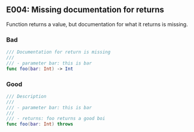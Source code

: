 ## E004: Missing documentation for returns


Function returns a value, but documentation for what it returns is missing.


### Bad

```swift
/// Documentation for return is missing
///
/// - parameter bar: this is bar
func foo(bar: Int) -> Int
```

### Good

```swift
/// Description
///
/// - parameter bar: this is bar
///
/// - returns: foo returns a good boi
func foo(bar: Int) throws
```
